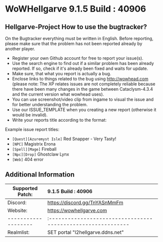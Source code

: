 # WoWHellgarve 9.1.5 Build : 40906
Hellgarve-Project
How to use the bugtracker?
-------------------------
On the Bugtracker everything must be written in English. Before reporting, please make sure that the problem has not been reported already by another player.

 - Register your own Github account for free to report your issue(s).
 - Use the search engine to find out if a similar problem has been already reported. If so, check if it's already been fixed and waits for update.
 - Make sure, that what you report is actually a bug.
 - Enclose links to things related to the bug using http://wowhead.com (please note: The XP relates issues are not completely reliable because there have been many changes in the game between Cataclysm-4.3.4 and the current version what wowhead uses).
 - You can use screenshot/video clip from ingame to visual the issue and for better understanding the problem.
 - Use our ISSUE_TEMPLATE when you creating a new report (otherwise it would be invalid).
 - Write your reports title according to the format:<br>
 
 Example issue report titles:
  * `[Quest][Azuremyst Isle]` Red Snapper - Very Tasty!
  * `[NPC]` Magistrix Erona<br>
  * `[Spell][Mage]` Fireball
  * `[Npc][Drop]` Ghostclaw Lynx
  * `[Web]` 404 error


Additional Information
-------------------------

| Supported Patch:  |    9.1.5       Build : 40906                            |
|-------------------|:-----------------------------------------------------------|
| Discord:          | https://discord.gg/TnYASnMmFm                              |
| Website:          | https://wowhellgarve.com                                   |
|-------------------|:-----------------------------------------------------------|
| Realmlist:        | SET portal    "l2hellgarve.ddns.net"              
